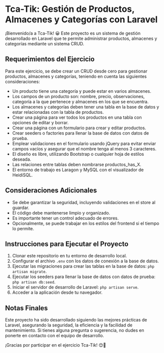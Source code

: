 # Tca-Tik: Gestión de Productos, Almacenes y Categorías con Laravel

¡Bienvenido/a a Tca-Tik! 😀 Este proyecto es un sistema de gestión desarrollado en Laravel que te permite administrar productos, almacenes y categorías mediante un sistema CRUD.

## Requerimientos del Ejercicio

Para este ejercicio, se debe crear un CRUD desde cero para gestionar productos, almacenes y categorías, teniendo en cuenta las siguientes consideraciones:

- Un producto tiene una categoría y puede estar en varios almacenes.
- Los campos de un producto son: nombre, precio, observaciones, categoría a la que pertenece y almacenes en los que se encuentra.
- Los almacenes y categorías deben tener una tabla en la base de datos y estar relacionadas con la tabla de productos.
- Crear una página para ver todos los productos en una tabla con opciones de editar y borrar.
- Crear una página con un formulario para crear y editar productos.
- Crear seeders o factories para llenar la base de datos con datos de prueba.
- Emplear validaciones en el formulario usando jQuery para evitar enviar campos vacíos y asegurar que el nombre tenga al menos 3 caracteres.
- El diseño es libre, utilizando Bootstrap o cualquier hoja de estilos deseada.
- Las relaciones entre tablas deben nombrarse productos_has_X.
- El entorno de trabajo es Laragon y MySQL con el visualizador de HeidiSQL.

## Consideraciones Adicionales

- Se debe garantizar la seguridad, incluyendo validaciones en el store al guardar.
- El código debe mantenerse limpio y organizado.
- Es importante tener un control adecuado de errores.
- Opcionalmente, se puede trabajar en los estilos del frontend si el tiempo lo permite.

## Instrucciones para Ejecutar el Proyecto

1. Clonar este repositorio en tu entorno de desarrollo local.
2. Configurar el archivo `.env` con los datos de conexión a la base de datos.
3. Ejecutar las migraciones para crear las tablas en la base de datos: `php artisan migrate`.
4. Ejecutar los seeders para llenar la base de datos con datos de prueba: `php artisan db:seed`.
5. Iniciar el servidor de desarrollo de Laravel: `php artisan serve`.
6. Acceder a la aplicación desde tu navegador.

## Notas Finales

Este proyecto ha sido desarrollado siguiendo las mejores prácticas de Laravel, asegurando la seguridad, la eficiencia y la facilidad de mantenimiento. Si tienes alguna pregunta o sugerencia, no dudes en ponerte en contacto con el equipo de desarrollo.

¡Gracias por participar en el ejercicio Tca-Tik! 😊🚀
